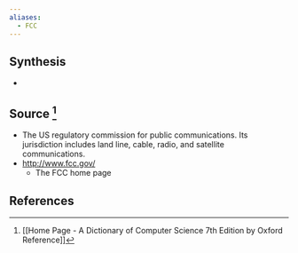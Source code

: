 ```yaml
---
aliases:
  - FCC
---
```

## Synthesis
- 
## Source [^1]
- The US regulatory commission for public communications. Its jurisdiction includes land line, cable, radio, and satellite communications.
- http://www.fcc.gov/
	- The FCC home page
## References

[^1]: [[Home Page - A Dictionary of Computer Science 7th Edition by Oxford Reference]]